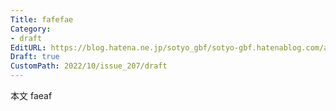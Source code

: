 ```yaml
---
Title: fafefae
Category:
- draft
EditURL: https://blog.hatena.ne.jp/sotyo_gbf/sotyo-gbf.hatenablog.com/atom/entry/4207112889923736413
Draft: true
CustomPath: 2022/10/issue_207/draft
---
```


本文
faeaf
